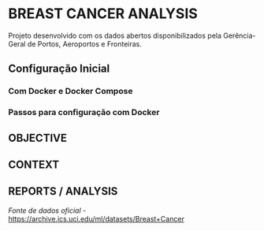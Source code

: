 # BREAST CANCER ANALYSIS

Projeto desenvolvido com os dados abertos disponibilizados pela Gerência-Geral de Portos, Aeroportos e Fronteiras.

## Configuração Inicial

### Com Docker e Docker Compose

### Passos para configuração com Docker



## OBJECTIVE




## CONTEXT



## REPORTS / ANALYSIS

*Fonte de dados oficial* - https://archive.ics.uci.edu/ml/datasets/Breast+Cancer